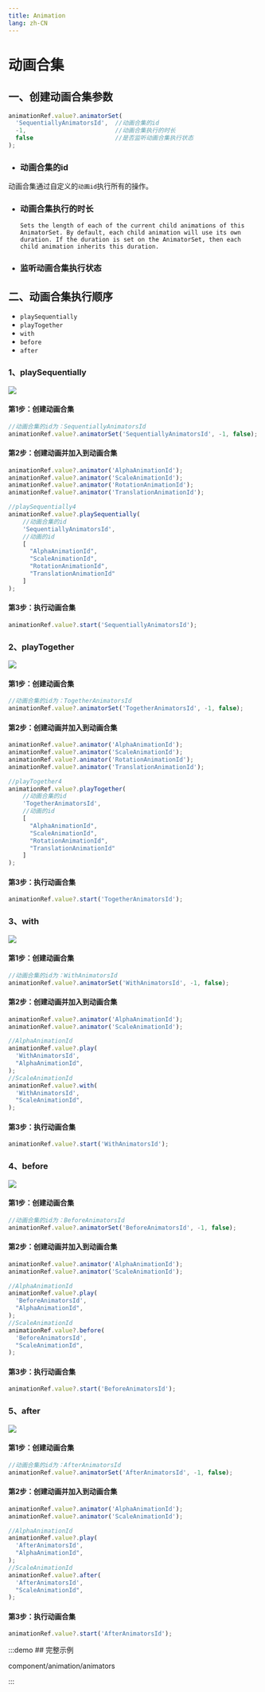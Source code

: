 ```yaml
---
title: Animation
lang: zh-CN
---
```


# 动画合集

## 一、创建动画合集参数

```js
animationRef.value?.animatorSet(
  'SequentiallyAnimatorsId',  //动画合集的id
  -1,                         //动画合集执行的时长
  false                       //是否监听动画合集执行状态
);
```

* ### 动画合集的id

动画合集通过自定义的`动画id`执行所有的操作。

* ### 动画合集执行的时长
  `Sets the length of each of the current child animations of this AnimatorSet. By default, each child animation will use its own duration. If the duration is set on the AnimatorSet, then each child animation inherits this duration.`

* ### 监听动画合集执行状态

## 二、动画合集执行顺序

* `playSequentially`
* `playTogether`
* `with`
* `before`
* `after`

### 1、playSequentially

<img src="/component/animation/animators_play_sequentially.gif" />

#### 第1步：创建动画合集

```js
//动画合集的id为：SequentiallyAnimatorsId
animationRef.value?.animatorSet('SequentiallyAnimatorsId', -1, false);
```

#### 第2步：创建动画并加入到动画合集

``` js
animationRef.value?.animator('AlphaAnimationId');
animationRef.value?.animator('ScaleAnimationId');
animationRef.value?.animator('RotationAnimationId');
animationRef.value?.animator('TranslationAnimationId');

//playSequentially4
animationRef.value?.playSequentially(
    //动画合集的id
    'SequentiallyAnimatorsId',
    //动画的id
    [
      "AlphaAnimationId",
      "ScaleAnimationId",
      "RotationAnimationId",
      "TranslationAnimationId"
    ]
);

```

#### 第3步：执行动画合集

```js
animationRef.value?.start('SequentiallyAnimatorsId');
```

### 2、playTogether

<img src="/component/animation/animators_play_together.gif" />

#### 第1步：创建动画合集

```js
//动画合集的id为：TogetherAnimatorsId
animationRef.value?.animatorSet('TogetherAnimatorsId', -1, false);
```

#### 第2步：创建动画并加入到动画合集

``` js
animationRef.value?.animator('AlphaAnimationId');
animationRef.value?.animator('ScaleAnimationId');
animationRef.value?.animator('RotationAnimationId');
animationRef.value?.animator('TranslationAnimationId');

//playTogether4
animationRef.value?.playTogether(
    //动画合集的id
    'TogetherAnimatorsId',
    //动画的id
    [
      "AlphaAnimationId",
      "ScaleAnimationId",
      "RotationAnimationId",
      "TranslationAnimationId"
    ]
);

```

#### 第3步：执行动画合集

```js
animationRef.value?.start('TogetherAnimatorsId');
```

### 3、with

<img src="/component/animation/animators_play_with.gif" />

#### 第1步：创建动画合集

```js
//动画合集的id为：WithAnimatorsId
animationRef.value?.animatorSet('WithAnimatorsId', -1, false);
```

#### 第2步：创建动画并加入到动画合集

```js
animationRef.value?.animator('AlphaAnimationId');
animationRef.value?.animator('ScaleAnimationId');

//AlphaAnimationId
animationRef.value?.play(
  'WithAnimatorsId',
  "AlphaAnimationId",
);
//ScaleAnimationId
animationRef.value?.with(
  'WithAnimatorsId',
  "ScaleAnimationId",
);

```

#### 第3步：执行动画合集

```js
animationRef.value?.start('WithAnimatorsId');
```

### 4、before

<img src="/component/animation/animators_play_before.gif" />

#### 第1步：创建动画合集

```js
//动画合集的id为：BeforeAnimatorsId
animationRef.value?.animatorSet('BeforeAnimatorsId', -1, false);
```

#### 第2步：创建动画并加入到动画合集

```js
animationRef.value?.animator('AlphaAnimationId');
animationRef.value?.animator('ScaleAnimationId');

//AlphaAnimationId
animationRef.value?.play(
  'BeforeAnimatorsId',
  "AlphaAnimationId",
);
//ScaleAnimationId
animationRef.value?.before(
  'BeforeAnimatorsId',
  "ScaleAnimationId",
);

```

#### 第3步：执行动画合集

```js
animationRef.value?.start('BeforeAnimatorsId');
```

### 5、after

<img src="/component/animation/animators_play_after.gif" />

#### 第1步：创建动画合集

```js
//动画合集的id为：AfterAnimatorsId
animationRef.value?.animatorSet('AfterAnimatorsId', -1, false);
```

#### 第2步：创建动画并加入到动画合集

```js
animationRef.value?.animator('AlphaAnimationId');
animationRef.value?.animator('ScaleAnimationId');

//AlphaAnimationId
animationRef.value?.play(
  'AfterAnimatorsId',
  "AlphaAnimationId",
);
//ScaleAnimationId
animationRef.value?.after(
  'AfterAnimatorsId',
  "ScaleAnimationId",
);

```

#### 第3步：执行动画合集

```js
animationRef.value?.start('AfterAnimatorsId');
```

:::demo ## 完整示例

component/animation/animators

:::
